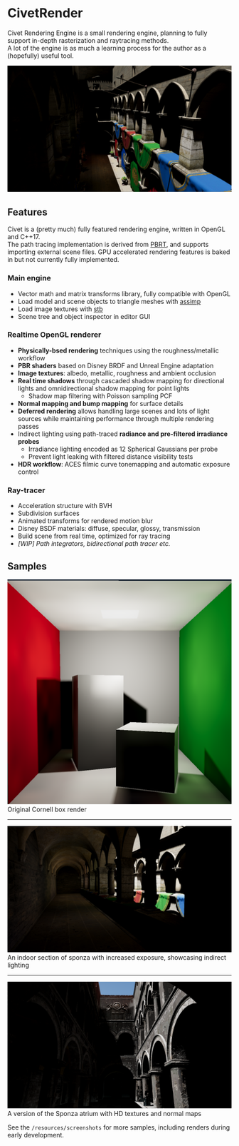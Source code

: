 # CivetRender

Civet Rendering Engine is a small rendering engine, planning to fully support in-depth rasterization and raytracing methods.  
A lot of the engine is as much a learning process for the author as a (hopefully) useful tool.

![splash](resources/screenshots/main-sponza.png)

## Features

Civet is a (pretty much) fully featured rendering engine, written in OpenGL and C++17.  
The path tracing implementation is derived from [PBRT](https://github.com/mmp/pbrt-v3), and supports importing external scene files.
GPU accelerated rendering features is baked in but not currently fully implemented.

### Main engine

* Vector math and matrix transforms library, fully compatible with OpenGL
* Load model and scene objects to triangle meshes with [assimp](https://github.com/assimp/assimp/)
* Load image textures with [stb](https://github.com/nothings/stb) 
* Scene tree and object inspector in editor GUI

### Realtime OpenGL renderer

* __Physically-bsed rendering__ techniques using the roughness/metallic workflow
* __PBR shaders__ based on Disney BRDF and Unreal Engine adaptation
* __Image textures__: albedo, metallic, roughness and ambient occlusion
* __Real time shadows__ through cascaded shadow mapping for directional lights and omnidirectional shadow mapping for point lights
  * Shadow map filtering with Poisson sampling PCF
* __Normal mapping and bump mapping__ for surface details
* __Deferred rendering__ allows handling large scenes and lots of light sources while maintaining performance through multiple rendering passes
* Indirect lighting using path-traced __radiance and pre-filtered irradiance probes__
  * Irradiance lighting encoded as 12 Spherical Gaussians per probe 
  * Prevent light leaking with filtered distance visibility tests
* __HDR workflow__: ACES filmic curve tonemapping and automatic exposure control

### Ray-tracer

* Acceleration structure with BVH
* Subdivision surfaces
* Animated transforms for rendered motion blur
* Disney BSDF materials: diffuse, specular, glossy, transmission
* Build scene from real time, optimized for ray tracing
* _[WIP] Path integrators, bidirectional path tracer etc._

## Samples

![Cornell box](resources/screenshots/cornell-box.png)
Original Cornell box render  

---

![Indoor sponza](resources/screenshots/indoor-sponza.png)
An indoor section of sponza with increased exposure, showcasing indirect lighting

---

![Sponza HD](resources/screenshots/sponza-hd.png)
A version of the Sponza atrium with HD textures and normal maps




See the `/resources/screenshots` for more samples, including renders during early development.